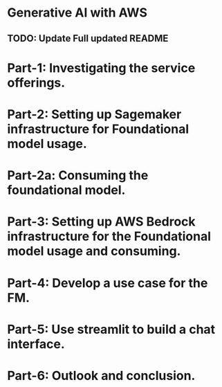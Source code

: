 
# Generative AI with AWS
## TODO: Update Full updated README
# Part-1: Investigating the service offerings.  
# Part-2: Setting up Sagemaker infrastructure for Foundational model usage.  
# Part-2a: Consuming the foundational model.  
# Part-3: Setting up AWS Bedrock infrastructure for the Foundational model usage and consuming.  
# Part-4: Develop a use case for the FM.  
# Part-5: Use streamlit to build a chat interface.  
# Part-6: Outlook and conclusion.  
